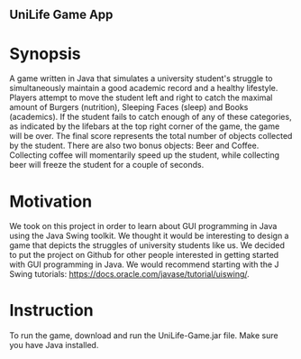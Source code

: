 ## UniLife Game App

# Synopsis
  A game written in Java that simulates a university student's struggle to simultaneously maintain a good academic record and a healthy lifestyle. Players attempt to move the student left and right to catch the maximal amount of Burgers (nutrition), Sleeping Faces (sleep) and Books (academics). 
  If the student fails to catch enough of any of these categories, as indicated by the lifebars at the top right corner of the game, the game will be over. The final score represents the total number of objects collected by the student. 
  There are also two bonus objects: Beer and Coffee. Collecting coffee will momentarily speed up the student, while collecting beer will freeze the student for a couple of seconds. 

# Motivation
  We took on this project in order to learn about GUI programming in Java using the Java Swing toolkit. We thought it would be interesting to design a game that depicts the struggles of university students like us. We decided to put the project on Github for other people interested in getting started with GUI programming in Java. We would recommend starting with the J Swing tutorials: https://docs.oracle.com/javase/tutorial/uiswing/.

# Instruction
  To run the game, download and run the UniLife-Game.jar file. Make sure you have Java installed. 
  
  

